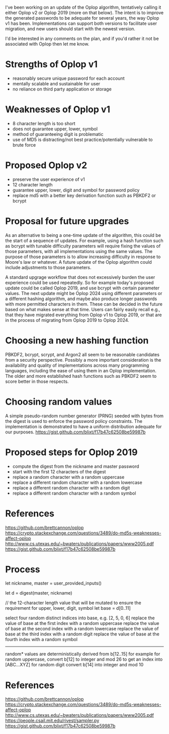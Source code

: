 I've been working on an update of the Oplop algorithm, tentatively calling it either Oplop v2 or Oplop 2019 (more on that below).
The intent is to improve the generated passwords to be adequate for several years, the way Oplop v1 has been.
Implementations can support both versions to facilitate user migration, and new users should start with the newest version.

I'd be interested in any comments on the plan, and if you'd rather it not be associated with Oplop then let me know.

# Strengths of Oplop v1

- reasonably secure unique password for each account
- mentally scalable and sustainable for user
- no reliance on third party application or storage

# Weaknesses of Oplop v1

- 8 character length is too short
- does not guarantee upper, lower, symbol
- method of guaranteeing digit is problematic
- use of MD5 is distracting/not best practice/potentially vulnerable to brute force

# Proposed Oplop v2

- preserve the user experience of v1
- 12 character length
- guarantee upper, lower, digit and symbol for password policy
- replace md5 with a better key derivation function such as PBKDF2 or bcrypt

# Proposal for future upgrades

As an alternative to being a one-time update of the algorithm, this could be the start of a sequence of updates.
For example, using a hash function such as bcrypt with tunable difficulty parameters will require fixing the values of those parameters,
with all implementations using the same values. The purpose of those parameters is to allow increasing difficulty in response to Moore's law or whatever. A future update of the Oplop algorithm could include adjustments to those parameters.

A standard upgrage workflow that does not excessively burden the user experience could be used repeatedly.
So for example today's proposed update could be called Oplop 2019, and use bcrypt with certain parameter values.
The next update might be Oplop 2024 using different parameters or a different hashing algorithm, and maybe also produce longer passwords with
more permitted characters in them. These can be decided in the future based on what makes sense at that time.
Users can fairly easily recall e.g., that they have migrated everything from Oplop v1 to Oplop 2019, or that are in the process of migrating from Oplop 2019 to Oplop 2024.

# Choosing a new hashing function

PBKDF2, bcrypt, scrypt, and Argon2 all seem to be reasonable candidates from a security perspective. Possibly a more important consideration
is the availability and quality of implementations across many programming languages, including the ease of using them in an Oplop implementation.
The older and more established hash functions such as PBKDF2 seem to score better in those respects.

# Choosing random values

A simple pseudo-random number generator (PRNG) seeded with bytes from the digest is used to enforce the password policy constraints.
The implementation is demonstrated to have a uniform distribution adequate for our purposes.
https://gist.github.com/blixt/f17b47c62508be59987b

# Proposed steps for Oplop 2019

- compute the digest from the nickname and master password
- start with the first 12 characters of the digest
- replace a random character with a random uppercase
- replace a different random character with a random lowercase
- replace a different random character with a random digit
- replace a different random character with a random symbol

# References

https://github.com/brettcannon/oplop
https://crypto.stackexchange.com/questions/3489/do-md5s-weaknesses-affect-oplop
http://www.cs.utexas.edu/~bwaters/publications/papers/www2005.pdf
https://gist.github.com/blixt/f17b47c62508be59987b






# Process

let nickname, master = user_provided_inputs()

let d = digest(master, nickname)

// the 12-character length value that will be mutated to ensure the requirement for upper, lower, digit, symbol
let base = d[0..11]

select four random distinct indices into base, e.g. [2, 5, 0, 6]
replace the value of base at the first index with a random uppercase
replace the value of base at the second index with a random lowercase
replace the value of base at the third index with a random digit
replace the value of base at the fourth index with a random symbol

---

random* values are deterministically derived from b[12..15]
for example for random uppercase, convert b[12] to integer and mod 26 to get an index into [ABC...XYZ]
for random digit convert b[14] into integer and mod 10

# References

https://github.com/brettcannon/oplop
https://crypto.stackexchange.com/questions/3489/do-md5s-weaknesses-affect-oplop
http://www.cs.utexas.edu/~bwaters/publications/papers/www2005.pdf
https://people.csail.mit.edu/rivest/sampler.py
https://gist.github.com/blixt/f17b47c62508be59987b

